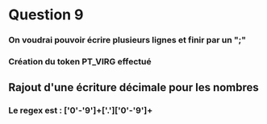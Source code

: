# Question 9
### On voudrai pouvoir écrire plusieurs lignes et finir par un ";"
### Création du token PT_VIRG effectué 

## Rajout d'une écriture décimale pour les nombres
### Le regex est : ['0'-'9']+['\.']['0'-'9']+
